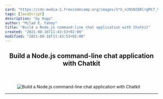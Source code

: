 ```yaml
---
card: "https://cdn-media-1.freecodecamp.org/images/1*X_nJ9SNJQRlrgMt7_V4GxA.gif"
tags: [JavaScript]
description: "by Hugo"
author: "Milad E. Fahmy"
title: "Build a Node.js command-line chat application with Chatkit"
created: "2021-08-16T11:43:53+02:00"
modified: "2021-08-16T11:43:53+02:00"
---
```

<div class="site-wrapper">
<main id="site-main" class="site-main outer">
<div class="inner">
<article class="post-full post tag-javascript tag-web-development tag-nodejs tag-software-development tag-technology ">
<header class="post-full-header">
<h1 class="post-full-title">Build a Node.js command-line chat application with Chatkit</h1>
</header>
<figure class="post-full-image">
<picture>
<source media="(max-width: 700px)" sizes="1px" srcset="data:image/gif;base64,R0lGODlhAQABAIAAAAAAAP///yH5BAEAAAAALAAAAAABAAEAAAIBRAA7 1w">
<source media="(min-width: 701px)" sizes="(max-width: 800px) 400px,
(max-width: 1170px) 700px,
1400px" srcset="https://cdn-media-1.freecodecamp.org/images/1*X_nJ9SNJQRlrgMt7_V4GxA.gif 300w,
https://cdn-media-1.freecodecamp.org/images/1*X_nJ9SNJQRlrgMt7_V4GxA.gif 600w,
https://cdn-media-1.freecodecamp.org/images/1*X_nJ9SNJQRlrgMt7_V4GxA.gif 1000w,
https://cdn-media-1.freecodecamp.org/images/1*X_nJ9SNJQRlrgMt7_V4GxA.gif 2000w">
<img onerror="this.style.display='none'" src="https://cdn-media-1.freecodecamp.org/images/1*X_nJ9SNJQRlrgMt7_V4GxA.gif" alt="Build a Node.js command-line chat application with Chatkit">
</picture>
</figure>
<section class="post-full-content">
<div class="post-content medium-migrated-article">
</div>
<hr>
</section>
</article>
</div>
</main>
</div>
<!-- Google Tag Manager (noscript) -->
<!-- End Google Tag Manager (noscript) -->
